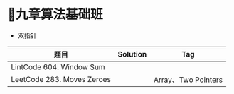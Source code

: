 # 九章算法基础班

- 双指针

|题目     |Solution      |Tag     |
|-        |-   |   -|
|LintCode 604. Window Sum|||
|LeetCode 283. Moves Zeroes||Array、Two Pointers|
